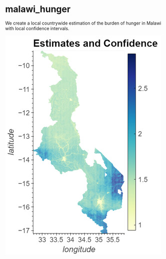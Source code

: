 # malawi_hunger
We create a local countrywide estimation of the burden of hunger in Malawi with local confidence intervals.

![Local Estimate](./estimation_map.png)
